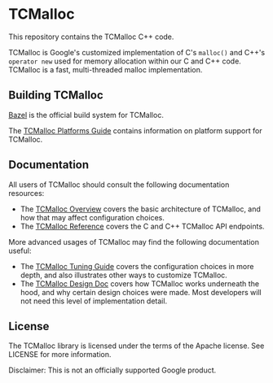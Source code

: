 # TCMalloc

This repository contains the TCMalloc C++ code.

TCMalloc is Google's customized implementation of C's `malloc()` and C++'s
`operator new` used for memory allocation within our C and C++ code. TCMalloc is
a fast, multi-threaded malloc implementation.

## Building TCMalloc

[Bazel](https://bazel.build) is the official build system for TCMalloc.

The [TCMalloc Platforms Guide](docs/platforms.md) contains information on
platform support for TCMalloc.

## Documentation

All users of TCMalloc should consult the following documentation resources:

* The [TCMalloc Overview](docs/overview.md) covers the basic architecture of
  TCMalloc, and how that may affect configuration choices.
* The [TCMalloc Reference](docs/reference.md) covers the C and C++ TCMalloc API
  endpoints.

More advanced usages of TCMalloc may find the following documentation useful:

* The [TCMalloc Tuning Guide](docs/tuning.md) covers the configuration choices
  in more depth, and also illustrates other ways to customize TCMalloc.
* The [TCMalloc Design Doc](docs/design.md) covers how TCMalloc works
  underneath the hood, and why certain design choices were made. Most developers
  will not need this level of implementation detail.

## License

The TCMalloc library is licensed under the terms of the Apache
license. See LICENSE for more information.

Disclaimer: This is not an officially supported Google product.
